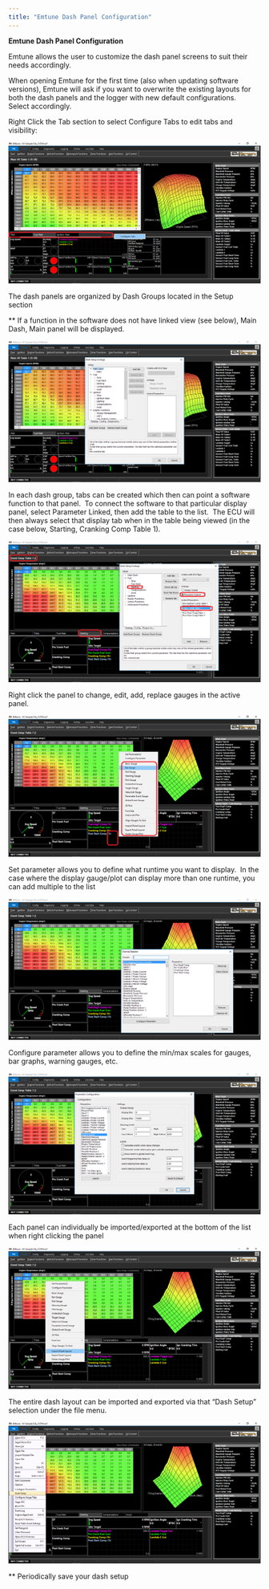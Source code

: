 ```yaml
---
title: "Emtune Dash Panel Configuration"
---
```


**Emtune Dash Panel Configuration**


Emtune allows the user to customize the dash panel screens to suit their needs accordingly. &nbsp;


When opening Emtune for the first time (also when updating software versions), Emtune will ask if you want to overwrite the existing layouts for both the dash panels and the logger with new default configurations.&nbsp; Select accordingly. &nbsp;


Right Click the Tab section to select Configure Tabs to edit tabs and visibility:

![Image](</img/NewItem308.png>)

The dash panels are organized by Dash Groups located in the Setup section&nbsp;

\*\* If a function in the software does not have linked view (see below), Main Dash, Main panel will be displayed.&nbsp;

![Image](</img/NewItem307.png>)

In each dash group, tabs can be created which then can point a software function to that panel.&nbsp; To connect the software to that particular display panel, select Parameter Linked, then add the table to the list.&nbsp; The ECU will then always select that display tab when in the table being viewed (in the case below, Starting, Cranking Comp Table 1). &nbsp;

![Image](</img/NewItem306.png>)

Right click the panel to change, edit, add, replace gauges in the active panel.

![Image](</img/NewItem305.png>)

Set parameter allows you to define what runtime you want to display.&nbsp; In the case where the display gauge/plot can display more than one runtime, you can add multiple to the list&nbsp;

![Image](</img/NewItem304.png>)

Configure parameter allows you to define the min/max scales for gauges, bar graphs, warning gauges, etc. &nbsp;

![Image](</img/NewItem303.png>)

Each panel can individually be imported/exported at the bottom of the list when right clicking the panel

![Image](</img/NewItem302.png>)

The entire dash layout can be imported and exported via that “Dash Setup” selection under the file menu.

![Image](</img/NewItem301.png>)

\*\* Periodically save your dash setup&nbsp;

